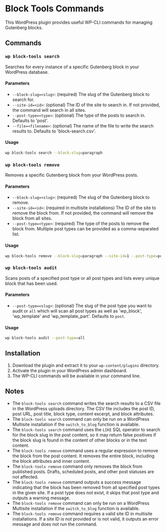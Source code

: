 # Block Tools Commands

This WordPress plugin provides useful WP-CLI commands for managing Gutenberg blocks.

## Commands

### `wp block-tools search`

Searches for every instance of a specific Gutenberg block in your WordPress database.

#### Parameters

- `--block-slug=<slug>`: (required) The slug of the Gutenberg block to search for.
- `--site-id=<id>`: (optional) The ID of the site to search in. If not provided, the command will search in all sites.
- `--post-type=<type>`: (optional) The type of the posts to search in. Defaults to 'post'.
- `--file=<filename>`: (optional) The name of the file to write the search results to. Defaults to 'block-search.csv'.

#### Usage

```bash
wp block-tools search --block-slug=paragraph
```

### `wp block-tools remove`

Removes a specific Gutenberg block from your WordPress posts.

#### Parameters

- `--block-slug=<slug>`: (required) The slug of the Gutenberg block to remove.
- `--site-id=<id>`: (required in multisite installations) The ID of the site to remove the block from. If not provided, the command will remove the block from all sites.
- `--post-type=<type>`: (required) The type of the posts to remove the block from. Multiple post types can be provided as a comma-separated list.

#### Usage

```bash
wp block-tools remove --block-slug=paragraph --site-id=1 --post-type=post,page
```
### `wp block-tools audit`

Scans posts of a specified post type or all post types and lists every unique block that has been used.

#### Parameters

- `--post-type=<slug>`: (optional) The slug of the post type you want to audit or `all` which will scan all post types as well as 'wp_block', 'wp_template' and 'wp_template_part'. Defaults to `post`.

#### Usage

```bash
wp block-tools audit --post-type=all
```

## Installation

1. Download the plugin and extract it to your `wp-content/plugins` directory.
2. Activate the plugin in your WordPress admin dashboard.
3. The WP-CLI commands will be available in your command line.

## Notes

- The `block-tools search` command writes the search results to a CSV file in the WordPress uploads directory. The CSV file includes the post ID, post URL, post title, block type, content excerpt, and block attributes.
- The `block-tools search` command can only be run on a WordPress Multisite installation if the `switch_to_blog` function is available.
- The `block-tools search` command uses the `LIKE` SQL operator to search for the block slug in the post content, so it may return false positives if the block slug is found in the content of other blocks or in the text content.
- The `block-tools remove` command uses a regular expression to remove the block from the post content. It removes the entire block, including the block attributes and inner content.
- The `block-tools remove` command only removes the block from published posts. Drafts, scheduled posts, and other post statuses are not affected.
- The `block-tools remove` command outputs a success message indicating that the block has been removed from all specified post types in the given site. If a post type does not exist, it skips that post type and outputs a warning message.
- The `block-tools remove` command can only be run on a WordPress Multisite installation if the `switch_to_blog` function is available.
- The `block-tools remove` command requires a valid site ID in multisite installations. If a site ID is not provided or is not valid, it outputs an error message and does not run the command.
